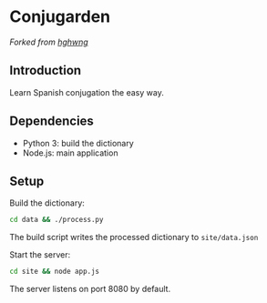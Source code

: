 # Conjugarden

*Forked from [hghwng](https://github.com/hghwng/conjugarden)*

## Introduction

Learn Spanish conjugation the easy way.

## Dependencies

* Python 3: build the dictionary
* Node.js: main application

## Setup

Build the dictionary:

```bash
cd data && ./process.py
```

The build script writes the processed dictionary to `site/data.json`

Start the server:

```bash
cd site && node app.js
```

The server listens on port 8080 by default.
